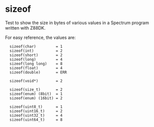 # sizeof

Test to show the size in bytes of various values in a Spectrum program
written with Z88DK.

For easy reference, the values are:

```
  sizeof(char)         = 1
  sizeof(int)          = 2
  sizeof(short)        = 2
  sizeof(long)         = 4
  sizeof(long long)    = 8
  sizeof(float)        = 4
  sizeof(double)       = ERR

  sizeof(void*)        = 2

  sizeof(size_t)       = 2
  sizeof(enum) (8bit)  = 1
  sizeof(enum) (16bit) = 2

  sizeof(uint8_t)      = 1
  sizeof(uint16_t)     = 2
  sizeof(uint32_t)     = 4
  sizeof(uint64_t)     = 8
```
